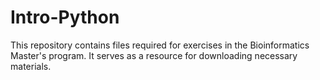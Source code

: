 # Intro-Python
This repository contains files required for exercises in the Bioinformatics Master's program. It serves as a resource for downloading necessary materials.
